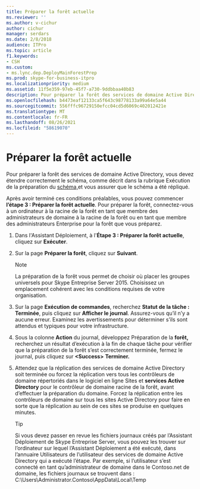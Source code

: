 ```yaml
---
title: Préparer la forêt actuelle
ms.reviewer: ''
ms.author: v-cichur
author: cichur
manager: serdars
ms.date: 2/8/2018
audience: ITPro
ms.topic: article
f1.keywords:
- CSH
ms.custom:
- ms.lync.dep.DeployMainForestPrep
ms.prod: skype-for-business-itpro
ms.localizationpriority: medium
ms.assetid: 11f5e359-97eb-45f7-a730-9ddbbaa40b83
description: Pour préparer la forêt des services de domaine Active Directory, vous devez étendre correctement le schéma, comme décrit dans la rubrique Exécution de la préparation du schéma, et vous assurer que le schéma a été répliqué.
ms.openlocfilehash: b4473eaf12133ca5f643c98778133a99a64e5a44
ms.sourcegitcommit: 556fffc96729150efcc04cd5d6069c402012421e
ms.translationtype: MT
ms.contentlocale: fr-FR
ms.lasthandoff: 08/26/2021
ms.locfileid: "58619070"
---
```

# <a name="prepare-current-forest"></a>Préparer la forêt actuelle

Pour préparer la forêt des services de domaine Active Directory, vous devez étendre correctement le schéma, comme décrit dans la rubrique Exécution de la préparation du [schéma,](/previous-versions/office/lync-server-2013/lync-server-2013-preparing-the-active-directory-schema)et vous assurer que le schéma a été répliqué.

Après avoir terminé ces conditions préalables, vous pouvez commencer **l’étape 3 : Préparer la forêt actuelle**. Pour préparer la forêt, connectez-vous à un ordinateur à la racine de la forêt en tant que membre des administrateurs de domaine à la racine de la forêt ou en tant que membre des administrateurs Enterprise pour la forêt que vous préparez.

1. Dans l'Assistant Déploiement, à l'**Étape 3 : Préparer la forêt actuelle**, cliquez sur **Exécuter**.

2. Sur la page **Préparer la forêt**, cliquez sur **Suivant**.

    > [!NOTE]
    > La préparation de la forêt vous permet de choisir où placer les groupes universels pour Skype Entreprise Server 2015. Choisissez un emplacement cohérent avec les conditions requises de votre organisation.

3. Sur la page **Exécution de commandes**, recherchez **Statut de la tâche : Terminée**, puis cliquez sur **Afficher le journal**. Assurez-vous qu’il n’y a aucune erreur. Examinez les avertissements pour déterminer s’ils sont attendus et typiques pour votre infrastructure.

4. Sous la colonne **Action** du journal, développez Préparation de la **forêt,** recherchez un résultat d’exécution à la fin de chaque tâche pour vérifier que la préparation de la forêt s’est correctement terminée, fermez le journal, puis cliquez sur **\<Success\>** **Terminer.**

5. Attendez que la réplication des services de domaine Active Directory soit terminée ou forcez la réplication vers tous les contrôleurs de domaine répertoriés dans le logiciel en ligne Sites et **services Active Directory** pour le contrôleur de domaine racine de la forêt, avant d’effectuer la préparation du domaine. Forcez la réplication entre les contrôleurs de domaine sur tous les sites Active Directory pour faire en sorte que la réplication au sein de ces sites se produise en quelques minutes.

    > [!TIP]
    > Si vous devez passer en revue les fichiers journaux créés par l’Assistant Déploiement de Skype Entreprise Server, vous pouvez les trouver sur l’ordinateur sur lequel l’Assistant Déploiement a été exécuté, dans l’annuaire Utilisateurs de l’utilisateur des services de domaine Active Directory qui a exécuté l’étape. Par exemple, si l’utilisateur s’est connecté en tant qu’administrateur de domaine dans le Contoso.net de domaine, les fichiers journaux se trouvent dans : C:\Users\Administrator.Contoso\AppData\Local\Temp
